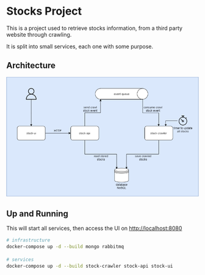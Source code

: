 # Stocks Project

This is a project used to retrieve stocks information, from a third party website through crawling.

It is split into small services, each one with some purpose.

## Architecture
![Architecture](./images/stocks-project.drawio.png)

## Up and Running

This will start all services, then access the UI on <http://localhost:8080>

```bash
# infrastructure
docker-compose up -d --build mongo rabbitmq

# services
docker-compose up -d --build stock-crawler stock-api stock-ui
```
